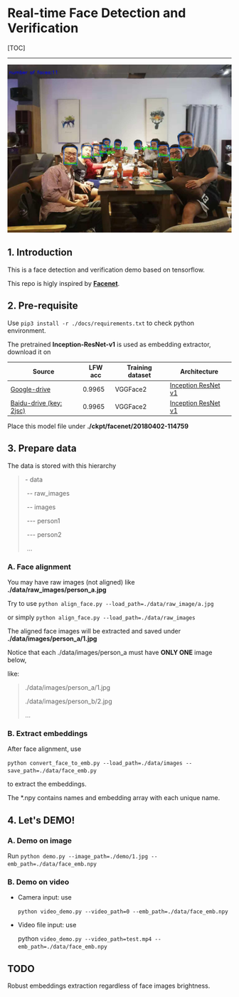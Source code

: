 # Real-time Face Detection and Verification #

[TOC]

---



![](./docs/prediction.jpg)



## 1. Introduction

This is a face detection and verification demo based on tensorflow.

This repo is higly inspired by [**Facenet**](https://github.com/davidsandberg/facenet).



## 2. Pre-requisite

Use `pip3 install -r ./docs/requirements.txt` to check python environment.

The pretrained **Inception-ResNet-v1** is used as embedding extractor, download it on

| Source                                                       | LFW acc | Training dataset | Architecture                                                 |
| ------------------------------------------------------------ | ------- | ---------------- | ------------------------------------------------------------ |
| [Google-drive](https://drive.google.com/open?id=1R77HmFADxe87GmoLwzfgMu_HY0IhcyBz) | 0.9965  | VGGFace2         | [Inception ResNet v1](https://github.com/davidsandberg/facenet/blob/master/src/models/inception_resnet_v1.py) |
| [Baidu-drive (key: 2jsc) ](https://pan.baidu.com/s/1KAsMKpt_QNN8RMBjP9ORLg) | 0.9965  | VGGFace2         | [Inception ResNet v1](https://github.com/davidsandberg/facenet/blob/master/src/models/inception_resnet_v1.py) |

Place this model file under **./ckpt/facenet/20180402-114759**



## 3. Prepare data

The data is stored with this hierarchy

> \- data
>
> ​	-- raw_images
>
> ​	-- images
>
> ​		--- person1
>
> ​		--- person2
>
> ​		...



### A. Face alignment

You may have raw images (not aligned) like **./data/raw_images/person_a.jpg**

Try to use `python align_face.py --load_path=./data/raw_image/a.jpg` 

or simply `python align_face.py --load_path=./data/raw_images`

The aligned face images will be extracted and saved under **./data/images/person_a/1.jpg**

Notice that each ./data/images/person_a must have **ONLY ONE** image below,

like:

> ./data/images/person_a/1.jpg
>
> ./data/images/person_b/2.jpg
>
> ...

### B. Extract embeddings

After face alignment, use 

`python convert_face_to_emb.py --load_path=./data/images --save_path=./data/face_emb.py`

to extract the embeddings.

The *.npy contains names and embedding array with each unique name.



## 4. Let's DEMO!

### A. Demo on image

Run `python demo.py --image_path=./demo/1.jpg --emb_path=./data/face_emb.npy`

### B. Demo on video

- Camera input: use

   `python video_demo.py --video_path=0 --emb_path=./data/face_emb.npy`

- Video file input: use 

  python `video_demo.py --video_path=test.mp4 --emb_path=./data/face_emb.npy`

## TODO ##
Robust embeddings extraction regardless of face images brightness.
